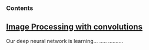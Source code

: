 ### Contents


## [Image Processing with convolutions](https://github.com/Nickel-nc/GU_Deep_Learning_In_Computer_Vision/blob/master/Image%20processing%20with%20filters/Image%20Processing%20with%20convolutions.ipynb)

Our deep neural network is learning...
.....
..........
